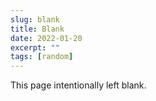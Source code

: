 ```yaml
---
slug: blank
title: Blank
date: 2022-01-20
excerpt: ""
tags: [random]
---
```


This page intentionally left blank.
